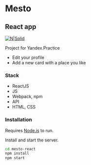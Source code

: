 # Mesto
## React app

[![N|Solid](https://media.tproger.ru/uploads/2016/10/reactmini.png)](https://reactjs.org/docs/getting-started.html)

Project for Yandex.Practice

- Edit your profile
- Add a new card with a place you like

### Stack

- ReactJS
- JS
- Webpack, npm
- API
- HTML, CSS

### Installation

Requires [Node.js](https://nodejs.org/) to run.

Install and start the server.

```sh
cd mesto-react
npm install
npm start
```